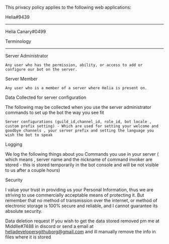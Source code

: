 This privacy policy applies to the following web applications:

Helia#9439

---

Helia Canary#0499

Terminology

---

Server Administrator

    Any user who has the permission, ability, or access to add or configure our bot on the server.

Server Member

    Any user who is a member of a server where Helia is present on.

Data Collected for server configuration

The following may be collected when you use the server administrator commands to set up the bot the way you see fit

    Server configurations (guild_id,channel_id, role_id, bot locale , custom prefix setting) - Which are used for setting your welcome and goodbye channels , your server prefix and setting the language you wish the bot to speak

Logging

We log the following things about you
Commands you use in your server ( which means , server name and the nickname of command invoker are stored - this is stored temporarily in the bot console and will be not visible to us after a couple hours)

Security

I value your trust in providing us your Personal Information, thus we are striving to use commercially acceptable means of protecting it. But remember that no method of transmission over the internet, or method of electronic storage is 100% secure and reliable, and I cannot guarantee its absolute security.

Data deletion request
If you wish to get the data stored removed pm me at Middlle#7488 in discord or send a email at heliadevelopersgithuborg@gmail.com and ill manually remove the info in files where it is stored
